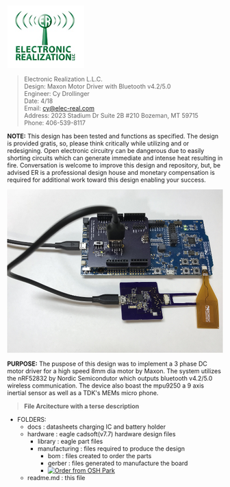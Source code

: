 
![ER_LOGO](/docs/github.png)
>Electronic Realization L.L.C.								   
>Design: Maxon Motor Driver with Bluetooth v4.2/5.0		   
>Engineer: Cy Drollinger								   
>Date: 4/18												           
>Email: cy@elec-real.com								   
>Address: 2023 Stadium Dr Suite 2B #210 Bozeman, MT 59715				   
>Phone: 406-539-8117	

**NOTE:**
 This design has been tested and functions as specified. The design is provided gratis, so, please 
 think critically while utilizing and or redesigning. Open electronic circuitry can be dangerous due 
 to easily shorting circuits which can generate immediate and intense heat resulting in fire. Conversation is
 welcome to improve this design and repository, but, be advised ER is a professional design house and
 monetary compensation is required for additional work toward this design enabling your success.			   
	 
![Maxon Motor Driver](/docs/pictures/ICSP.png)

**PURPOSE:**
The puspose of this design was to implement a 3 phase DC motor driver for a high speed 8mm dia motor by
Maxon. The system utilizes the nRF52832 by Nordic Semicondutor which outputs bluetooth v4.2/5.0 wireless
communication. The device also boast the mpu9250 a 9 axis inertial sensor as well as a TDK's MEMs micro phone. 

>**File Arcitecture with a terse description**


* FOLDERS:
	* docs		: datasheets charging IC and battery holder
	* hardware	: eagle cadsoft(v7.7) hardware design files 	
		* library		: eagle part files 
		* manufacturing	: files required to produce the design
			* bom	: files created to order the parts	
			* gerber	: files generated to manufacture the board
			* <a href="https://oshpark.com/shared_projects/Yydb06ED"><img src="https://oshpark.com/assets/badge-5b7ec47045b78aef6eb9d83b3bac6b1920de805e9a0c227658eac6e19a045b9c.png" alt="Order from OSH Park"></img></a>
	* readme.md	: this file
	
